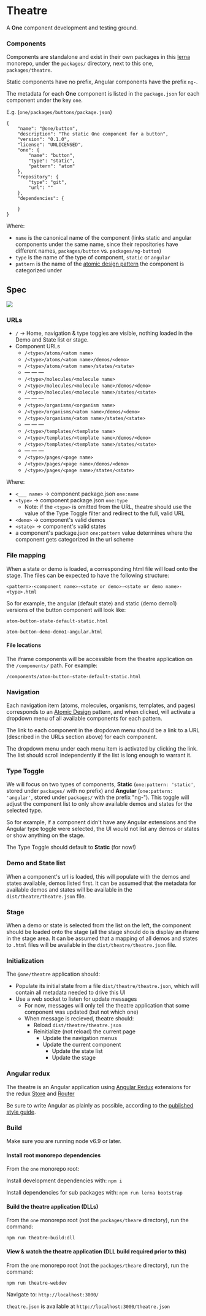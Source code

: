 # Theatre

A **One** component development and testing ground.

### Components

Components are standalone and exist in their own packages in this [lerna](https://lernajs.io/) monorepo, 
under the `packages/` directory, next to this one, `packages/theatre`.

Static components have no prefix, Angular components have the prefix `ng-`.

The metadata for each **One** component is listed in the `package.json` for each component under the key
`one`.

E.g. (`one/packages/buttons/package.json`)

	{
		"name": "@one/button",
		"description": "The static One component for a button",
		"version": "0.1.0",
		"license": "UNLICENSED",
		"one": {
			"name": "button",
			"type": "static",
			"pattern": "atom"
		},
		"repository": {
			"type": "git",
			"url": ""
		},
		"dependencies": {

		}
	}

Where:

* `name` is the canonical name of the component (links static and angular components under the same name, 
since their repositories have different names, `packages/button` vs. `packages/ng-button`)
* `type` is the name of the type of component, `static` or `angular`
* `pattern` is the name of the [atomic design pattern](http://atomicdesign.bradfrost.com/chapter-2/) the 
component is categorized under

## Spec

![](spec/Theatre.UI.png)

### URLs

* `/` → Home, navigation & type toggles are visible, nothing loaded in the Demo and State list or stage.
* Component URLs
	* `/<type>/atoms/<atom name>`
	* `/<type>/atoms/<atom name>/demos/<demo>`
	* `/<type>/atoms/<atom name>/states/<state>`
	* — — —
	* `/<type>/molecules/<molecule name>`
	* `/<type>/molecules/<molecule name>/demos/<demo>`
	* `/<type>/molecules/<molecule name>/states/<state>`
	* — — —
	* `/<type>/organisms/<organism name>`
	* `/<type>/organisms/<atom name>/demos/<demo>`
	* `/<type>/organisms/<atom name>/states/<state>`
	* — — —
	* `/<type>/templates/<template name>`
	* `/<type>/templates/<template name>/demos/<demo>`
	* `/<type>/templates/<template name>/states/<state>`
	* — — —
	* `/<type>/pages/<page name>`
	* `/<type>/pages/<page name>/demos/<demo>`
	* `/<type>/pages/<page name>/states/<state>`

Where:

* `<___ name>` → component package.json `one:name`
* `<type>` → component package.json `one:type`
	* Note: if the `<type>` is omitted from the URL, theatre should use the value of the Type Toggle filter
	  and redirect to the full, valid URL
* `<demo>` → component's valid demos
* `<state>` → component's valid states
* a component's package.json `one:pattern` value determines where the component gets categorized in the 
url scheme

### File mapping

When a state or demo is loaded, a corresponding html file will load onto the stage. The files can be 
expected to have the following structure:  

`<pattern>-<component name>-<state or demo>-<state or demo name>-<type>.html`  

So for example, the angular (default state) and static (demo demo1) versions of the button 
component will look like:  

`atom-button-state-default-static.html`  

`atom-button-demo-demo1-angular.html`  

#### File locations

The iframe components will be accessible from the theatre application on the 
`/components/` path. For example:  

`/components/atom-button-state-default-static.html`  

### Navigation

Each navigation item (atoms, molecules, organisms, templates, and pages) corresponds to an 
[Atomic Design](http://atomicdesign.bradfrost.com/chapter-2/) pattern, and when clicked, will activate a
dropdown menu of all available components for each pattern.

The link to each component in the dropdown menu should be a link to a URL (described in the URLs section above) 
for each component.

The dropdown menu under each menu item is activated by clicking the link. The list should scroll independently if
the list is long enough to warrant it.

### Type Toggle

We will focus on two types of components, **Static** (`one:pattern: 'static'`, stored under `packages/` 
with no prefix) and **Angular** (`one:pattern: 'angular'`, stored under `packages/` with the prefix 
"ng-"). This toggle will adjust the component list to only show available demos and states for the selected type.

So for example, if a component didn't have any Angular extensions and the Angular type toggle were selected, 
the UI would not list any demos or states or show anything on the stage.

The Type Toggle should default to **Static** (for now!)

### Demo and State list

When a component's url is loaded, this will populate with the demos and states available, demos listed first. 
It can be assumed that the metadata for available demos and states will be available in the `dist/theatre/theatre.json`
file.

### Stage

When a demo or state is selected from the list on the left, the component should be loaded onto the stage (all 
the stage should do is display an iframe in the stage area. It can be assumed that a mapping of all 
demos and states to `.html` files will be available in the `dist/theatre/theatre.json` file.

### Initialization

The `@​one/theatre` application should:

* Populate its initial state from a file `dist/theatre/theatre.json`, which will contain all metadata needed 
to drive this UI
* Use a web socket to listen for update messages
	* For now, messages will only tell the theatre application that some component was updated (but not which one)
	* When message is recieved, theatre should:
		* Reload `dist/theatre/theatre.json`
		* Reinitialize (not reload) the current page 
			* Update the navigation menus
			* Update the current component
				* Update the state list
				* Update the stage

### Angular redux

The theatre is an Angular application using [Angular Redux](https://github.com/angular-redux) extensions 
for the redux [Store](https://github.com/angular-redux/store) and [Router](https://github.com/angular-redux/router)

Be sure to write Angular as plainly as possible, according to the 
[published style guide](https://angular.io/docs/ts/latest/guide/style-guide.html).

### Build

Make sure you are running node v6.9 or later.

#### Install root monorepo dependencies

From the `one` monorepo root:

Install development dependencies with: `npm i`

Install dependencies for sub packages with: `npm run lerna bootstrap`

#### Build the theatre application (DLLs)

From the `one` monorepo root (not the `packages/theare` directory), run the command:  

`npm run theatre-build:dll`  

#### View &amp; watch the theatre application (DLL build required prior to this)

From the `one` monorepo root (not the `packages/theare` directory), run the command:  

`npm run theatre-webdev`

Navigate to: `http://localhost:3000/`

`theatre.json` is available at `http://localhost:3000/theatre.json`
